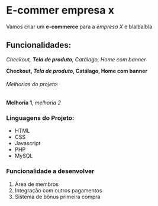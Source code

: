 # E-commer empresa x

Vamos criar um **e-commerce** para a *empresa X* e blalbalbla

## Funcionalidades:

_Checkout, **Tela de produto**, Catálago, Home com banner_

**Checkout, _Tela de produto_, Catálago, Home com banner**

###### Melhorias do projeto:

__Melhoria 1__, _melhoria 2_

### Linguagens do Projeto:

* HTML
* CSS
* Javascript
* PHP
* MySQL

### Funcionalidade a desenvolver

1. Área de membros
2. Integração com outros pagamentos
3. Sistema de bônus primeira compra